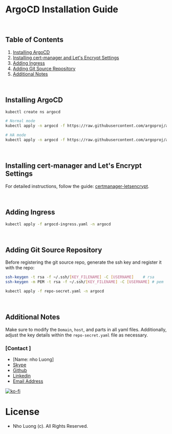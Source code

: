 # ArgoCD Installation Guide

<br/>

## Table of Contents
1. [Installing ArgoCD](#installing-argocd)
2. [Installing cert-manager and Let's Encrypt Settings](#installing-cert-manager-and-lets-encrypt-settings)
3. [Adding Ingress](#adding-ingress)
4. [Adding Git Source Repository](#adding-git-source-repository)
5. [Additional Notes](#additional-notes)

<br/>

## Installing ArgoCD
```bash
kubectl create ns argocd

# Normal mode
kubectl apply -n argocd -f https://raw.githubusercontent.com/argoproj/argo-cd/stable/manifests/install.yaml

# HA mode
kubectl apply -n argocd -f https://raw.githubusercontent.com/argoproj/argo-cd/stable/manifests/ha/install.yaml
```

<br/>

## Installing cert-manager and Let's Encrypt Settings
For detailed instructions, follow the guide: [certmanager-letsencrypt](https://github.com/nholuongut/certmanager-letsencrypt).

<br/>

## Adding Ingress
```bash
kubectl apply -f argocd-ingress.yaml -n argocd
```

<br/>

## Adding Git Source Repository
Before registering the git source repo, generate the ssh key and register it with the repo:

```bash
ssh-keygen -t rsa -f ~/.ssh/[KEY_FILENAME] -C [USERNAME] 	# rsa
ssh-keygen -m PEM -t rsa -f ~/.ssh/[KEY_FILENAME] -C [USERNAME]	# pem

kubectl apply -f repo-secret.yaml -n argocd
```

<br/>

## Additional Notes
Make sure to modify the `Domain`, `host`, and parts in all yaml files. Additionally, adjust the key details within the `repo-secret.yaml` file as necessary.

### [Contact ]
* [Name: nho Luong]
* [Skype](luongutnho_skype)
* [Github](https://github.com/nholuongut/)
* [Linkedin](https://www.linkedin.com/in/nholuong/)
* [Email Address](luongutnho@hotmail.com) 

[![ko-fi](https://ko-fi.com/img/githubbutton_sm.svg)](https://ko-fi.com/nholuong)

# License
* Nho Luong (c). All Rights Reserved.
